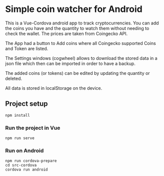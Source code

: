 # Simple coin watcher for Android

This is a Vue-Cordova android app to track cryptocurrencies.
You can add the coins you have and the quantity to watch them without needing to check the wallet.
The prices are taken from Coingecko API.

The App had a button to Add coins where all Coingecko supported Coins and Token are listed.

The Settings windows (cogwheel) allows to download the stored data in a json file which then can be imported in order to have a backup.

The added coins (or tokens) can be edited by updating the quantity or deleted.

All data is stored in localStorage on the device.

## Project setup
```
npm install
```

### Run the project in Vue
```
npm run serve
```

### Run on Android
```
npm run cordova-prepare 
cd src-cordova
cordova run android
```

